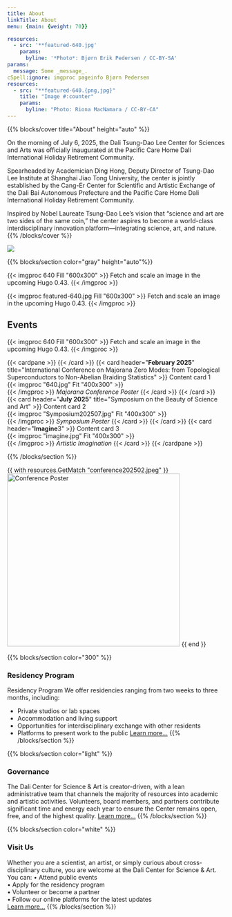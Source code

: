 ```yaml
---
title: About
linkTitle: About
menu: {main: {weight: 70}}

resources:
  - src: '**featured-640.jpg'
    params:
      byline: '*Photo*: Bjørn Erik Pedersen / CC-BY-SA'
params:
  message: Some _message_.
cSpell:ignore: imgproc pageinfo Bjørn Pedersen
resources:
  - src: "**featured-640.{png,jpg}"
    title: "Image #:counter"
    params:
      byline: "Photo: Riona MacNamara / CC-BY-CA"
---
```


{{% blocks/cover title="About" height="auto" %}}

On the morning of July 6, 2025, the Dali Tsung-Dao Lee Center for Sciences and Arts was officially inaugurated at the Pacific Care Home Dali International Holiday Retirement Community. 

Spearheaded by Academician Ding Hong, Deputy Director of Tsung-Dao Lee Institute at Shanghai Jiao Tong University, the center is jointly established by the Cang-Er Center for Scientific and Artistic Exchange of the Dali Bai Autonomous Prefecture and the Pacific Care Home Dali International Holiday Retirement Community. 

Inspired by Nobel Laureate Tsung-Dao Lee’s vision that “science and art are two sides of the same coin,” the center aspires to become a world-class interdisciplinary innovation platform—integrating science, art, and nature.
{{% /blocks/cover %}}

![](https://en.wikipedia.org/wiki/File:Ward_Cunningham_-_Commons-1.jpg)

{{% blocks/section color="gray" height="auto"%}}


{{< imgproc 640 Fill "600x300" >}}
Fetch and scale an image in the upcoming Hugo 0.43.
{{< /imgproc >}}


{{< imgproc featured-640.jpg Fill "600x300" >}}
Fetch and scale an image in the upcoming Hugo 0.43.
{{< /imgproc >}}
## Events

{{< imgproc 640 Fill "600x300" >}}
Fetch and scale an image in the upcoming Hugo 0.43.
{{< /imgproc >}}

<!-- {{< cardpane >}}
  {{< card header="**February 2025**" title="International Conference on Majorana Zero Modes: from Topological Superconductors to Non-Abelian Braiding Statistics" >}}
    Content card 1  
    {{% imgproc 640.jpg Fit "400x300" %}}  
    {{% /imgproc %}}
    *Majorana Conference Poster*
  {{< /card >}}

  {{< card header="**July 2025**" title="Symposium on the Beauty of Science and Art" >}}
    Content card 2  
    {{< imgproc "Symposium202507.jpg" Fit "400x300" >}}  
    *Symposium Poster*
  {{< /card >}}

  {{< card header="**Imagine**3" >}}
    Content card 3  
    {{< imgproc "imagine.jpg" Fit "400x300" >}}  
    *Artistic Imagination*
  {{< /card >}}
{{< /cardpane >}} -->
{{< cardpane >}}
{{< /card >}}
  {{< card header="**February 2025**" title="International Conference on Majorana Zero Modes: from Topological Superconductors to Non-Abelian Braiding Statistics" >}}
    Content card 1  
    {{< imgproc "640.jpg" Fit "400x300" >}}  
    {{< /imgproc >}}
    *Majorana Conference Poster*
  {{< /card >}}
{{< /card >}}
  {{< card header="**July 2025**" title="Symposium on the Beauty of Science and Art" >}}
    Content card 2  
    {{< imgproc "Symposium202507.jpg" Fit "400x300" >}}  
    {{< /imgproc >}}
    *Symposium Poster*
  {{< /card >}}
{{< /card >}}
  {{< card header="**Imagine**3" >}}
    Content card 3  
    {{< imgproc "imagine.jpg" Fit "400x300" >}}  
    {{< /imgproc >}}
    *Artistic Imagination*
  {{< /card >}}
{{< /cardpane >}}


{{% /blocks/section %}}

{{ with resources.GetMatch "conference202502.jpeg" }}
  <img src="{{ .RelPermalink }}" alt="Conference Poster" width="400">
{{ end }}


{{% blocks/section color="300" %}}

### Residency Program

Residency Program
We offer residencies ranging from two weeks to three months, including:
* Private studios or lab spaces
* Accommodation and living support
* Opportunities for interdisciplinary exchange with other residents
* Platforms to present work to the public
[Learn more...](/docs/deployment/)
{{% /blocks/section %}}

{{% blocks/section color="light" %}}

### Governance

The Dali Center for Science & Art is creator-driven, with a lean administrative team that channels the majority of resources into academic and artistic activities.
Volunteers, board members, and partners contribute significant time and energy each year to ensure the Center remains open, free, and of the highest quality.
[Learn more...](/docs/deployment/)
{{% /blocks/section %}}

{{% blocks/section color="white" %}}

### Visit Us

Whether you are a scientist, an artist, or simply curious about cross-disciplinary culture, you are welcome at the Dali Center for Science & Art. You can:
•   Attend public events  
•   Apply for the residency program  
•   Volunteer or become a partner  
•   Follow our online platforms for the latest updates  
[Learn more...](/docs/deployment/)
{{% /blocks/section %}}
